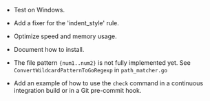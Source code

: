 * Test on Windows.

* Add a fixer for the 'indent_style' rule.

* Optimize speed and memory usage.

* Document how to install.

* The file pattern `{num1..num2}` is not fully implemented yet. See
`ConvertWildcardPatternToGoRegexp` in `path_matcher.go`

* Add an example of how to use the `check` command in a continuous integration build or in a Git
pre-commit hook.


